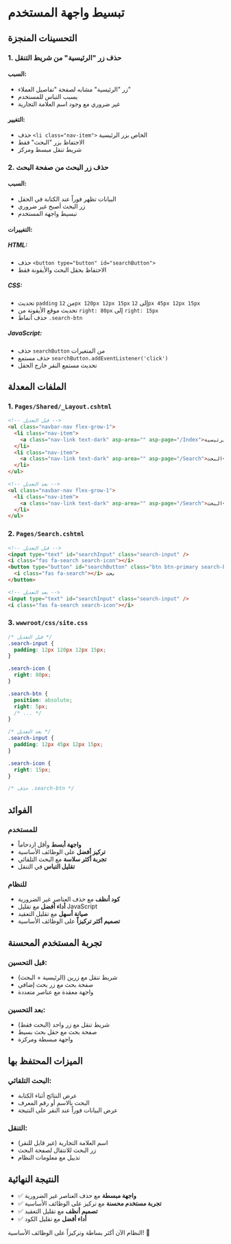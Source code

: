 # تبسيط واجهة المستخدم

## التحسينات المنجزة

### 1. حذف زر "الرئيسية" من شريط التنقل

#### **السبب:**

- زر "الرئيسية" مشابه لصفحة "تفاصيل العملاء"
- يسبب التباس للمستخدم
- غير ضروري مع وجود اسم العلامة التجارية

#### **التغيير:**

- حذف `<li class="nav-item">` الخاص بزر الرئيسية
- الاحتفاظ بزر "البحث" فقط
- شريط تنقل مبسط ومركز

### 2. حذف زر البحث من صفحة البحث

#### **السبب:**

- البيانات تظهر فوراً عند الكتابة في الحقل
- زر البحث أصبح غير ضروري
- تبسيط واجهة المستخدم

#### **التغييرات:**

##### **HTML:**

- حذف `<button type="button" id="searchButton">`
- الاحتفاظ بحقل البحث والأيقونة فقط

##### **CSS:**

- تحديث `padding` من `12px 120px 12px 15px` إلى `12px 45px 12px 15px`
- تحديث موقع الأيقونة من `right: 80px` إلى `right: 15px`
- حذف أنماط `.search-btn`

##### **JavaScript:**

- حذف `searchButton` من المتغيرات
- حذف مستمع `searchButton.addEventListener('click')`
- تحديث مستمع النقر خارج الحقل

## الملفات المعدلة

### 1. `Pages/Shared/_Layout.cshtml`

```html
<!-- قبل التعديل -->
<ul class="navbar-nav flex-grow-1">
  <li class="nav-item">
    <a class="nav-link text-dark" asp-area="" asp-page="/Index">الرئيسية</a>
  </li>
  <li class="nav-item">
    <a class="nav-link text-dark" asp-area="" asp-page="/Search">البحث</a>
  </li>
</ul>

<!-- بعد التعديل -->
<ul class="navbar-nav flex-grow-1">
  <li class="nav-item">
    <a class="nav-link text-dark" asp-area="" asp-page="/Search">البحث</a>
  </li>
</ul>
```

### 2. `Pages/Search.cshtml`

```html
<!-- قبل التعديل -->
<input type="text" id="searchInput" class="search-input" />
<i class="fas fa-search search-icon"></i>
<button type="button" id="searchButton" class="btn btn-primary search-btn">
  <i class="fas fa-search"></i> بحث
</button>

<!-- بعد التعديل -->
<input type="text" id="searchInput" class="search-input" />
<i class="fas fa-search search-icon"></i>
```

### 3. `wwwroot/css/site.css`

```css
/* قبل التعديل */
.search-input {
  padding: 12px 120px 12px 15px;
}

.search-icon {
  right: 80px;
}

.search-btn {
  position: absolute;
  right: 5px;
  /* ... */
}

/* بعد التعديل */
.search-input {
  padding: 12px 45px 12px 15px;
}

.search-icon {
  right: 15px;
}

/* حذف .search-btn */
```

## الفوائد

### **للمستخدم**

- **واجهة أبسط** وأقل ازدحاماً
- **تركيز أفضل** على الوظائف الأساسية
- **تجربة أكثر سلاسة** مع البحث التلقائي
- **تقليل التباس** في التنقل

### **للنظام**

- **كود أنظف** مع حذف العناصر غير الضرورية
- **أداء أفضل** مع تقليل JavaScript
- **صيانة أسهل** مع تقليل التعقيد
- **تصميم أكثر تركيزاً** على الوظائف الأساسية

## تجربة المستخدم المحسنة

### **قبل التحسين:**

- شريط تنقل مع زرين (الرئيسية + البحث)
- صفحة بحث مع زر بحث إضافي
- واجهة معقدة مع عناصر متعددة

### **بعد التحسين:**

- شريط تنقل مع زر واحد (البحث فقط)
- صفحة بحث مع حقل بحث بسيط
- واجهة مبسطة ومركزة

## الميزات المحتفظ بها

### **البحث التلقائي:**

- عرض النتائج أثناء الكتابة
- البحث بالاسم أو رقم المعرف
- عرض البيانات فوراً عند النقر على النتيجة

### **التنقل:**

- اسم العلامة التجارية (غير قابل للنقر)
- زر البحث للانتقال لصفحة البحث
- تذييل مع معلومات النظام

## النتيجة النهائية

- ✅ **واجهة مبسطة** مع حذف العناصر غير الضرورية
- ✅ **تجربة مستخدم محسنة** مع تركيز على الوظائف الأساسية
- ✅ **تصميم أنظف** مع تقليل التعقيد
- ✅ **أداء أفضل** مع تقليل الكود

النظام الآن أكثر بساطة وتركيزاً على الوظائف الأساسية! 🎯
